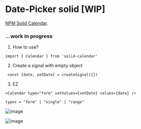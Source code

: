 # Date-Picker solid [WIP]

[NPM Solid Calendar](https://www.npmjs.com/package/solid-calendar?activeTab=readme).

### ...work in progress

1. How to use?

```
import { Calendar } from 'solid-calendar'
```

2. Create a signal with empty object

```
 const [date, setDate] = createSignal({})
```

3. EZ

```
<Calendar type="form" setValues={setDate} values={date} />
```

```
types = "form" | "single" | "range"
```

![image](https://github.com/c4miloarriagada/Calendar/assets/95378920/dd3d7c8d-7664-43f4-8d95-d973f1320e22)

![image](https://github.com/c4miloarriagada/Calendar/assets/95378920/d2050087-9d25-46c5-8420-4b39ef88a666)
